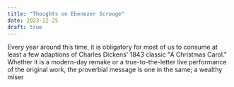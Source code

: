 ```yaml
---
title: "Thoughts on Ebenezer Scrooge"
date: 2023-12-25
draft: true
---
```

Every year around this time, it is obligatory for most of us to consume at least a few adaptions of Charles Dickens' 1843 classic "A Christmas Carol." Whether it is a modern-day remake or a true-to-the-letter live performance of the original work, the proverbial message is one in the same; a wealthy miser  
<!--stackedit_data:
eyJoaXN0b3J5IjpbLTEyMDIxNDYxODBdfQ==
-->